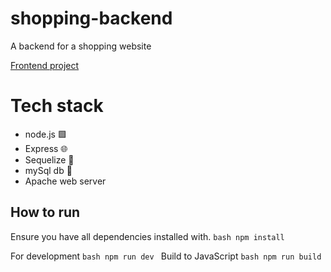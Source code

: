 # shopping-backend
A backend for a shopping website

[Frontend project](https://github.com/madsvnielsen/shopping-frontend)

# Tech stack
* node.js 🟩
* Express 🌐
* Sequelize 🧩
* mySql db 🎁
* Apache web server



## How to run
Ensure you have all dependencies installed with.
`` bash
npm install
``

For development
``bash
npm run dev
``
Build to JavaScript
``bash
npm run build
``
